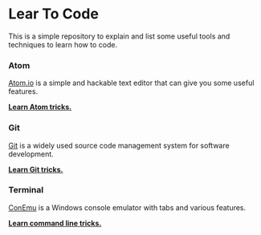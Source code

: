 # Lear To Code

This is a simple repository to explain and list some useful tools and techniques to learn how to code.

### Atom

[Atom.io](https://atom.io/) is a simple and hackable text editor that can give you some useful features.

**[Learn Atom tricks.](atom.md)**

### Git

[Git](https://git-for-windows.github.io/) is a widely used source code management system for software development.

**[Learn Git tricks.](git.md)**

### Terminal

[ConEmu](https://conemu.github.io/) is a Windows console emulator with tabs and various features.

**[Learn command line tricks.](command-line.md)**
